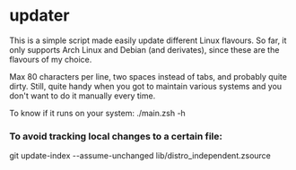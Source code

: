 # updater
This is a simple script made easily update different Linux flavours.
So far, it only supports Arch Linux and Debian (and derivates), since
these are the flavours of my choice.

Max 80 characters per line, two spaces instead of tabs, and probably
quite dirty. Still, quite handy when you got to maintain various
systems and you don't want to do it manually every time.

To know if it runs on your system: ./main.zsh -h

### To avoid tracking local changes to a certain file:  
git update-index --assume-unchanged lib/distro\_independent.zsource  

